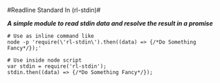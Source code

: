 #Readline Standard In (rl-stdin)#

***A simple module to read stdin data and resolve the result in a promise***

```
# Use as inline command like
node -p 'require(\'rl-stdin\').then((data) => {/*Do Something Fancy*/});'

# Use inside node script
var stdin = require('rl-stdin');
stdin.then((data) => {/*Do Something Fancy*/});

```